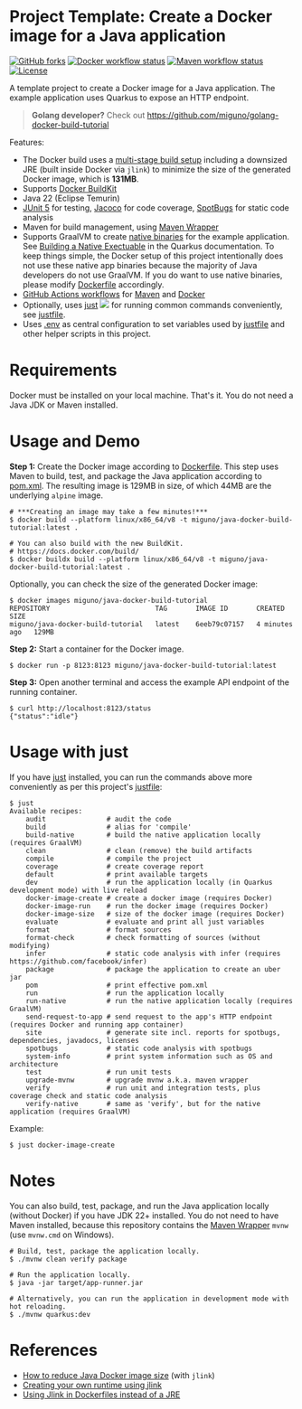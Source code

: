 # Project Template: Create a Docker image for a Java application

[![GitHub forks](https://img.shields.io/github/forks/miguno/java-docker-build-tutorial)](https://github.com/miguno/java-docker-build-tutorial/fork)
[![Docker workflow status](https://github.com/miguno/java-docker-build-tutorial/actions/workflows/docker-image.yml/badge.svg)](https://github.com/miguno/java-docker-build-tutorial/actions/workflows/docker-image.yml)
[![Maven workflow status](https://github.com/miguno/java-docker-build-tutorial/actions/workflows/maven.yml/badge.svg)](https://github.com/miguno/java-docker-build-tutorial/actions/workflows/maven.yml)
[![License](https://img.shields.io/badge/License-Apache%202.0-blue.svg)](https://opensource.org/licenses/Apache-2.0)

A template project to create a Docker image for a Java application.
The example application uses Quarkus to expose an HTTP endpoint.

> **Golang developer?** Check out https://github.com/miguno/golang-docker-build-tutorial

Features:

- The Docker build uses a
  [multi-stage build setup](https://docs.docker.com/build/building/multi-stage/)
  including a downsized JRE (built inside Docker via `jlink`)
  to minimize the size of the generated Docker image, which is **131MB**.
- Supports [Docker BuildKit](https://docs.docker.com/build/)
- Java 22 (Eclipse Temurin)
- [JUnit 5](https://github.com/junit-team/junit5) for testing,
  [Jacoco](https://github.com/jacoco/jacoco) for code coverage,
  [SpotBugs](https://github.com/spotbugs/spotbugs) for static code analysis
- Maven for build management, using [Maven Wrapper](https://github.com/apache/maven-wrapper)
- Supports GraalVM to create
  [native binaries](https://www.graalvm.org/latest/reference-manual/native-image/)
  for the example application. See
  [Building a Native Exectuable](https://quarkus.io/guides/building-native-image)
  in the Quarkus documentation. To keep things simple, the Docker setup of this
  project intentionally does not use these native app binaries because the
  majority of Java developers do not use GraalVM. If you do want to use native
  binaries, please modify [Dockerfile](Dockerfile) accordingly.
- [GitHub Actions workflows](https://github.com/miguno/java-docker-build-tutorial/actions) for
  [Maven](https://github.com/miguno/java-docker-build-tutorial/actions/workflows/maven.yml)
  and
  [Docker](https://github.com/miguno/java-docker-build-tutorial/actions/workflows/docker-image.yml)
- Optionally, uses
  [just](https://github.com/casey/just)
  ![](https://img.shields.io/github/stars/casey/just)
  for running common commands conveniently, see [justfile](justfile).
- Uses [.env](.env) as central configuration to set variables used by
  [justfile](justfile) and other helper scripts in this project.

# Requirements

Docker must be installed on your local machine. That's it. You do not need a
Java JDK or Maven installed.

# Usage and Demo

**Step 1:** Create the Docker image according to [Dockerfile](Dockerfile).
This step uses Maven to build, test, and package the Java application according
to [pom.xml](pom.xml). The resulting image is 129MB in size, of which 44MB are
the underlying `alpine` image.

```shell
# ***Creating an image may take a few minutes!***
$ docker build --platform linux/x86_64/v8 -t miguno/java-docker-build-tutorial:latest .

# You can also build with the new BuildKit.
# https://docs.docker.com/build/
$ docker buildx build --platform linux/x86_64/v8 -t miguno/java-docker-build-tutorial:latest .
```

Optionally, you can check the size of the generated Docker image:

```shell
$ docker images miguno/java-docker-build-tutorial
REPOSITORY                          TAG       IMAGE ID       CREATED         SIZE
miguno/java-docker-build-tutorial   latest    6eeb79c07157   4 minutes ago   129MB
```

**Step 2:** Start a container for the Docker image.

```shell
$ docker run -p 8123:8123 miguno/java-docker-build-tutorial:latest
```

**Step 3:** Open another terminal and access the example API endpoint of the
running container.

```shell
$ curl http://localhost:8123/status
{"status":"idle"}
```

# Usage with just

If you have [just](https://github.com/casey/just) installed, you can run the
commands above more conveniently as per this project's [justfile](justfile):

```shell
$ just
Available recipes:
    audit               # audit the code
    build               # alias for 'compile'
    build-native        # build the native application locally (requires GraalVM)
    clean               # clean (remove) the build artifacts
    compile             # compile the project
    coverage            # create coverage report
    default             # print available targets
    dev                 # run the application locally (in Quarkus development mode) with live reload
    docker-image-create # create a docker image (requires Docker)
    docker-image-run    # run the docker image (requires Docker)
    docker-image-size   # size of the docker image (requires Docker)
    evaluate            # evaluate and print all just variables
    format              # format sources
    format-check        # check formatting of sources (without modifying)
    infer               # static code analysis with infer (requires https://github.com/facebook/infer)
    package             # package the application to create an uber jar
    pom                 # print effective pom.xml
    run                 # run the application locally
    run-native          # run the native application locally (requires GraalVM)
    send-request-to-app # send request to the app's HTTP endpoint (requires Docker and running app container)
    site                # generate site incl. reports for spotbugs, dependencies, javadocs, licenses
    spotbugs            # static code analysis with spotbugs
    system-info         # print system information such as OS and architecture
    test                # run unit tests
    upgrade-mvnw        # upgrade mvnw a.k.a. maven wrapper
    verify              # run unit and integration tests, plus coverage check and static code analysis
    verify-native       # same as 'verify', but for the native application (requires GraalVM)
```

Example:

```shell
$ just docker-image-create
```

# Notes

You can also build, test, package, and run the Java application locally
(without Docker) if you have JDK 22+ installed. You do not need to have Maven
installed, because this repository contains the
[Maven Wrapper](https://github.com/apache/maven-wrapper) `mvnw` (use `mvnw.cmd`
on Windows).

```shell
# Build, test, package the application locally.
$ ./mvnw clean verify package

# Run the application locally.
$ java -jar target/app-runner.jar

# Alternatively, you can run the application in development mode with hot reloading.
$ ./mvnw quarkus:dev
```

# References

- [How to reduce Java Docker image size](https://blog.monosoul.dev/2022/04/25/reduce-java-docker-image-size/)
  (with `jlink`)
- [Creating your own runtime using jlink](https://adoptium.net/blog/2021/10/jlink-to-produce-own-runtime/)
- [Using Jlink in Dockerfiles instead of a JRE](https://adoptium.net/blog/2021/08/using-jlink-in-dockerfiles/)
